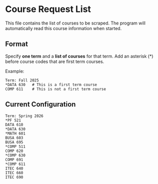 # Course Request List

This file contains the list of courses to be scraped. The program will automatically read this course information when started.

## Format

Specify **one term** and a **list of courses** for that term. Add an asterisk (*) before course codes that are first term courses.

Example:
```
Term: Fall 2025
*DATA 630   # This is a first term course
COMP 611    # This is not a first term course
```

## Current Configuration

```
Term: Spring 2026
*PF 521
DATA 610
*DATA 630
*MATH 601
BUSA 603
BUSA 695
*COMP 511
COMP 620
*COMP 630
COMP 691
*COMP 611
ITEC 640
ITEC 660
ITEC 690
```
